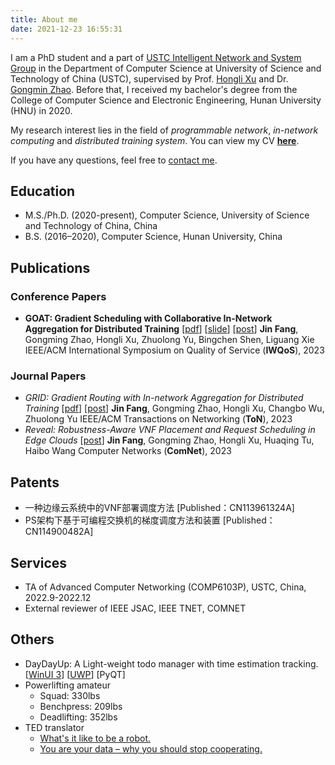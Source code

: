 ```yaml
---
title: About me
date: 2021-12-23 16:55:31
---
```


I am a PhD student and a part of [USTC Intelligent Network and System Group](https://int-ustc.github.io/index.html) in the Department of Computer Science at University of Science and Technology of China (USTC), supervised by Prof. [Hongli Xu](http://staff.ustc.edu.cn/~xuhongli/) and Dr. [Gongmin Zhao](https://gmzhao-ustc.github.io/). Before that, I received my bachelor's degree from the College of Computer Science and Electronic Engineering, Hunan University (HNU) in 2020.

My research interest lies in the field of *programmable network*, *in-network computing* and *distributed training system*. You can view my CV [**here**](../pdf/resume.pdf).

If you have any questions, feel free to <a href="mailto:Fangjin98@outlook.com">contact me</a>.

## Education

- M.S./Ph.D. (2020-present), Computer Science, University of Science and Technology of China, China
- B.S. (2016–2020), Computer Science, Hunan University, China

## Publications

### Conference Papers

- **GOAT: Gradient Scheduling with Collaborative In-Network Aggregation for Distributed Training** [[pdf](../pdf/GOAT.pdf)] [[slide](../pdf/goat-slide.pdf)] [[post](/2022/12/02/gradientscheduling/)]
  **Jin Fang**, Gongming Zhao, Hongli Xu, Zhuolong Yu, Bingchen Shen, Liguang Xie
  IEEE/ACM International Symposium on Quality of Service (**IWQoS**), 2023

### Journal Papers

- *GRID: Gradient Routing with In-network Aggregation for Distributed Training* [[pdf](../pdf/GRID.pdf)] [[post](/2022/08/25/GradientRouting/)]
  **Jin Fang**, Gongming Zhao, Hongli Xu, Changbo Wu, Zhuolong Yu
  IEEE/ACM Transactions on Networking (**ToN**), 2023
- *Reveal: Robustness-Aware VNF Placement and Request Scheduling in Edge Clouds* [[post](/2021/08/01/reveal/)]
  **Jin Fang**, Gongming Zhao, Hongli Xu, Huaqing Tu, Haibo Wang
  Computer Networks (**ComNet**), 2023

## Patents

- 一种边缘云系统中的VNF部署调度方法 [Published：CN113961324A]
- PS架构下基于可编程交换机的梯度调度方法和装置 [Published：CN114900482A]

## Services

- TA of Advanced Computer Networking (COMP6103P), USTC, China, 2022.9-2022.12
- External reviewer of IEEE JSAC, IEEE TNET, COMNET

## Others

- DayDayUp: A Light-weight todo manager with time estimation tracking. [[WinUI 3](https://github.com/Fangjin98/daydayup)] [[UWP](https://github.com/Fangjin98/daydayup-uwp)] [PyQT]
- Powerlifting amateur
  - Squad: 330lbs
  - Benchpress: 209lbs
  - Deadlifting: 352lbs
- TED translator
  - [What's it like to be a robot.](https://www.ted.com/talks/leila_takayama_what_s_it_like_to_be_a_robot#t-2616)
  - [You are your data – why you should stop cooperating.](https://www.youtube.com/watch?v=uG7kmUomXog)
